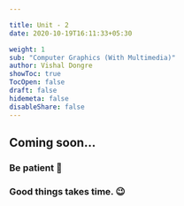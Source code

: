 ```yaml
---

title: Unit - 2 
date: 2020-10-19T16:11:33+05:30

weight: 1
sub: "Computer Graphics (With Multimedia)"
author: Vishal Dongre
showToc: true
TocOpen: false
draft: false
hidemeta: false
disableShare: false
---
```





## Coming soon...

### Be patient 🙂
### Good things takes time. 😉